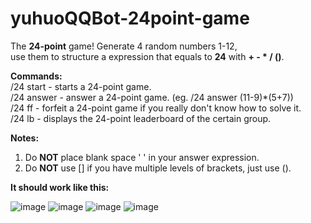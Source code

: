 # yuhuoQQBot-24point-game
The **24-point** game! Generate 4 random numbers 1-12,  
use them to structure a expression that equals to **24** with **+ - * / ()**.



**Commands:**  
/24 start - starts a 24-point game.  
/24 answer <answer> - answer a 24-point game. (eg. /24 answer (11-9)*(5+7))  
/24 ff - forfeit a 24-point game if you really don't know how to solve it.  
/24 lb - displays the 24-point leaderboard of the certain group.  

**Notes:**  
1. Do **NOT** place blank space ' ' in your answer expression.  
2. Do **NOT** use [] if you have multiple levels of brackets, just use ().  

**It should work like this:**


![image](https://github.com/user-attachments/assets/8870cb1c-d208-4c88-8a13-2d07cd5fec8c)
![image](https://github.com/user-attachments/assets/c4f8516b-3ec4-476a-ad83-61f858f417d2)
![image](https://github.com/user-attachments/assets/cb0d8b81-1ce4-4b89-863d-4f68b4acc203)
![image](https://github.com/user-attachments/assets/c1710a4c-2995-4f1b-a397-d01d70c0326e)


